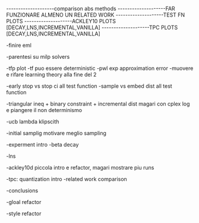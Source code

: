 --------------------comparison abs methods
--------------------FAR FUNZIONARE ALMENO UN RELATED WORK
--------------------TEST FN PLOTS
--------------------ACKLEY10 PLOTS [DECAY,LNS,INCREMENTAL,VANILLA]
--------------------TPC PLOTS [DECAY,LNS,INCREMENTAL,VANILLA]

-finire eml

-parentesi su milp solvers

-tfp plot
-tf puo essere deterministic
-pwl exp approximation error
-muovere e rifare learning theory alla fine del 2

-early stop vs stop ci all test function
-sample vs embed dist all test function

-triangular ineq + binary constraint + incremental dist magari con cplex log e piangere il non determinismo

-ucb lambda klipscith

-initial samplig motivare meglio sampling

-experment intro
-beta decay

-lns

-ackley10d piccola intro e refactor, magari mostrare piu runs

-tpc: quantization intro
-related work comparison

-conclusions

-gloal refactor

-style refactor